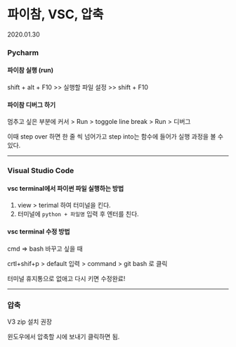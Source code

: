 # 파이참, VSC, 압축

2020.01.30

### Pycharm

#### 파이참 실행 (run)

shift + alt + F10 >> 실행할 파일 설정 >> shift + F10

#### 파이참 디버그 하기

멈추고 싶은 부분에 커서 > Run > toggole line break > Run > 디버그

이때 step over 하면 한 줄 씩 넘어가고 step into는 함수에 들어가 실행 과정을 볼 수 있다.

---

### Visual Studio Code

#### vsc terminal에서 파이썬 파일 실행하는 방법

1. view > terimal 하여 터미널을 킨다.
2. 터미널에 `python + 파일명` 입력 후 엔터를 친다.

#### vsc terminal 수정 방법

cmd => bash 바꾸고 싶을 때

crtl+shif+p > default  입력 >  command  > git bash 로 클릭

터미널 휴지통으로 없애고 다시 키면 수정완료!

---

### 압축

V3 zip 설치 권장

윈도우에서 압축할 시에 보내기 클릭하면 됨.